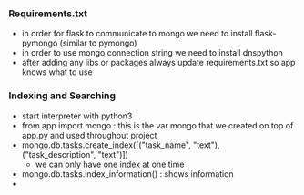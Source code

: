 ### Requirements.txt
- in order for flask to communicate to mongo we need to install flask-pymongo (similar to pymongo)
- in order to use mongo connection string we need to install dnspython
- after adding any libs or packages always update requirements.txt so app knows what to use

### Indexing and Searching
- start interpreter with python3
- from app import mongo : this is the var mongo that we created on top of app.py and used throughout project
- mongo.db.tasks.create_index([("task_name", "text"), ("task_description", "text")])
    - we can only have one index at one time
- mongo.db.tasks.index_information() : shows information
- 